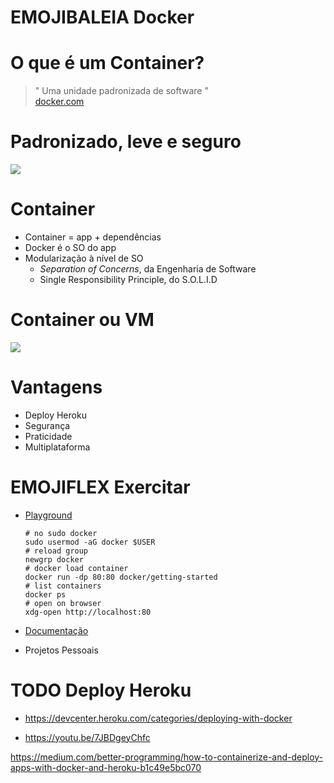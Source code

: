 # EMOJIBALEIA Docker

# O que é um Container?

> " Uma unidade padronizada de software "<br/>[docker.com](https://www.docker.com/resources/what-container)

# Padronizado, leve e seguro

![](https://www.docker.com/sites/default/files/d8/styles/large/public/2018-11/container-what-is-container.png?itok=vle7kjDj)

# Container

- Container = app + dependências
- Docker é o SO do app
- Modularização à nível de SO
  - *Separation of Concerns*, da Engenharia de Software
  - Single Responsibility Principle, do S.O.L.I.D

# Container ou VM

![](https://www.docker.com/sites/default/files/d8/2018-11/docker-containerized-and-vm-transparent-bg.png)

# Vantagens

- Deploy Heroku
- Segurança
- Praticidade
- Multiplataforma

# EMOJIFLEX Exercitar

- [Playground](https://www.docker.com/play-with-docker)

  ```shell
  # no sudo docker
  sudo usermod -aG docker $USER
  # reload group
  newgrp docker
  # docker load container
  docker run -dp 80:80 docker/getting-started
  # list containers
  docker ps
  # open on browser
  xdg-open http://localhost:80
  ```

- [Documentação](https://docs.docker.com/)

- Projetos Pessoais

# TODO Deploy Heroku

- https://devcenter.heroku.com/categories/deploying-with-docker

- https://youtu.be/7JBDgeyChfc

  

https://medium.com/better-programming/how-to-containerize-and-deploy-apps-with-docker-and-heroku-b1c49e5bc070
